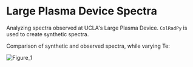 # Large Plasma Device Spectra

Analyzing spectra observed at UCLA's Large Plasma Device. `ColRadPy` is used to create synthetic spectra.


Comparison of synthetic and observed spectra, while varying Te:

![Figure_1](https://user-images.githubusercontent.com/60586957/161174690-2e69bb17-cceb-4098-830f-cbcb775e7630.png)

